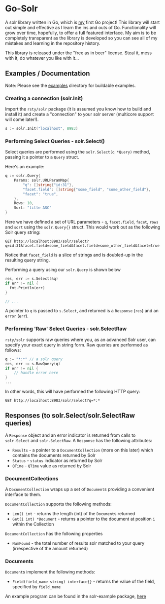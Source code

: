 # Go-Solr

A solr library written in Go, which is [my](http://rsty.org) first Go project! This library will start out simple and effective as I learn the ins and outs of Go. Functionality will grow over time, hopefully, to offer a full featured interface. My aim is to be completely transparent as the library is developed so you can see all of my mistakes and learning in the repository history.

This library is released under the "free as in beer" license. Steal it, mess with it, do whatever you like with it...

## Examples / Documentation

Note: Please see the [examples](https://github.com/rtt/Go-Solr/blob/master/rsty/solr-example) directory for buildable examples.

### Creating a connection (solr.Init)

Import the `rsty/solr` package (it is assumed you know how to build and install it) and create a "connection" to your solr server (multicore support will come later!).

```go
s := solr.Init("localhost", 8983)
```

### Performing Select Queries - solr.Select()

Select queries are performed using the `solr.Select(q *Query)` method, passing it a pointer to a `Query` struct.

Here's an example:

```go
q := solr.Query{
    Params: solr.URLParamMap{
        "q": []string{"id:31"},
        "facet.field": []string{"some_field", "some_other_field"},
        "facet": "true",
    },
    Rows: 10,
    Sort: "title ASC"
}
```

Here we have defined a set of URL parameters - `q`, `facet.field`, `facet`, `rows` and `sort` using the `solr.Query{}` struct. This would work out as the following Solr query string:

```
GET http://localhost:8983/solr/select?q=id:31&facet.field=some_field&facet.field=some_other_field&facet=true
```

Notice that `facet_field` is a slice of strings and is doubled-up in the resulting query string.

Performing a query using our `solr.Query` is shown below

```go
res, err := s.Select(&q)
if err != nil {
  fmt.Println(err)
}

// ...
```

A pointer to `q` is passed to `s.Select`, and returned is a `Response` (`res`) and an `error` (`err`).


### Performing 'Raw' Select Queries - solr.SelectRaw

`rsty/solr` supports raw queries where you, as an advanced Solr user, can specify your exact query in string form. Raw queries are performed as follows:

```go
q := "*:*" // a solr query
res, err := s.RawQuery(q)
if err != nil {
    // handle error here
}
...
```

In other words, this will have performed the following HTTP query:

```
GET http://localhost:8983/solr/select?q=*:*
```

## Responses (to solr.Select/solr.SelectRaw queries)

A `Response` object and an error indicator is returned from calls to `solr.Select` and `solr.SelectRaw`. A `Response` has the following attributes:

* `Results` - a pointer to a `DocumentCollection` (more on this later) which contains the documents returned by Solr
* `Status` - `status` indicator as returned by Solr
* `QTime` - `QTime` value as returned by Solr


### DocumentCollections

A `DocumentCollection` wraps up a set of `Document`s providing a convenient interface to them.

`DocumentCollection` supports the following methods:

* `Len() int` - returns the length (int) of the `Document`s returned
* `Get(i int) *Document` - returns a pointer to the document at position `i` within the Collection

`DocumentCollection` has the following properties

* `NumFound` - the total number of results solr matched to your query (irrespective of the amount returned)

### Documents

`Document`s implement the following methods:

* `Field(field_name string) interface{}` - returns the value of the field, specified by `field_name`

An example program can be found in the solr-example package, [here](https://github.com/rtt/Go-Solr/blob/master/rsty/solr-example/example.go)
